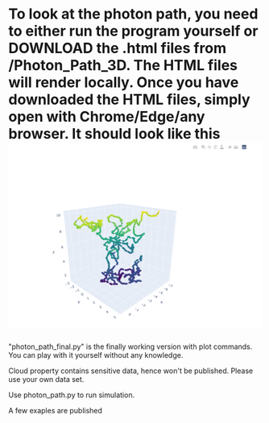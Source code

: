 To look at the photon path, you need to either run the program yourself or DOWNLOAD the .html files from /Photon_Path_3D. The HTML files will render locally. 
Once you have downloaded the HTML files, simply open with Chrome/Edge/any browser. It should look like this ![image](Demonstration_3D_Path.png)
===

"photon_path_final.py" is the finally working version with plot commands. You can play with it yourself without any knowledge. 

Cloud property contains sensitive data, hence won't be published. Please use your own data set.

Use photon_path.py to run simulation. 

A few exaples are published
